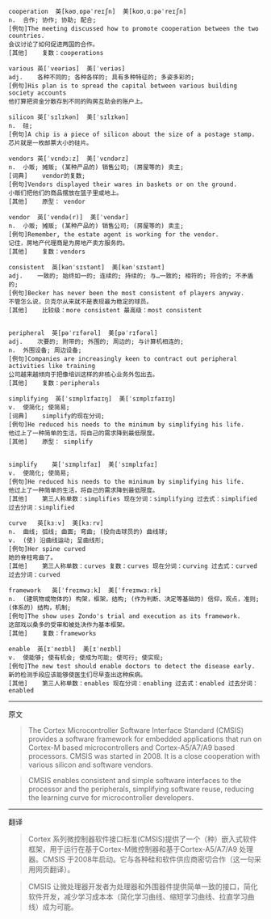 ```
cooperation  英[kəʊˌɒpəˈreɪʃn]  美[koʊˌɑːpəˈreɪʃn]
n.	合作; 协作; 协助; 配合;
[例句]The meeting discussed how to promote cooperation between the two countries.
会议讨论了如何促进两国的合作。
[其他]	复数：cooperations

various	英[ˈveəriəs]  美[ˈveriəs]
adj.	各种不同的; 各种各样的; 具有多种特征的; 多姿多彩的;
[例句]His plan is to spread the capital between various building society accounts
他打算把资金分散存到不同的购房互助会的账户上。

silicon	英[ˈsɪlɪkən]  美[ˈsɪlɪkən]
n.	硅;
[例句]A chip is a piece of silicon about the size of a postage stamp.
芯片就是一枚邮票大小的硅片。

vendors	英[ˈvɛndɔːz]  美[ˈvɛndərz]
n.	小贩; 摊贩; (某种产品的) 销售公司; (房屋等的) 卖主;
[词典]	vendor的复数;
[例句]Vendors displayed their wares in baskets or on the ground.
小贩们把他们的商品摆放在篮子里或地上。
[其他]	原型： vendor

vendor	英[ˈvendə(r)]  美[ˈvendər]
n.	小贩; 摊贩; (某种产品的) 销售公司; (房屋等的) 卖主;
[例句]Remember, the estate agent is working for the vendor.
记住，房地产代理商是为房地产卖方服务的。
[其他]	复数：vendors

consistent	英[kənˈsɪstənt]  美[kənˈsɪstənt]
adj.	一致的; 始终如一的; 连续的; 持续的; 与…一致的; 相符的; 符合的; 不矛盾的;
[例句]Becker has never been the most consistent of players anyway.
不管怎么说，贝克尔从来就不是表现最为稳定的球员。
[其他]	比较级：more consistent 最高级：most consistent


peripheral	英[pəˈrɪfərəl]  美[pəˈrɪfərəl]
adj.	次要的; 附带的; 外围的; 周边的; 与计算机相连的;
n.	外围设备; 周边设备;
[例句]Companies are increasingly keen to contract out peripheral activities like training
公司越来越倾向于把像培训这样的非核心业务外包出去。
[其他]	复数：peripherals

simplifying  英[ˈsɪmplɪfaɪɪŋ]  美[ˈsɪmplɪfaɪɪŋ]
v.	使简化; 使简易;
[词典]	simplify的现在分词;
[例句]He reduced his needs to the minimum by simplifying his life.
他过上了一种简单的生活，将自己的需求降到最低限度。
[其他]	原型： simplify


simplify	英[ˈsɪmplɪfaɪ]  美[ˈsɪmplɪfaɪ]
v.	使简化; 使简易;
[例句]He reduced his needs to the minimum by simplifying his life.
他过上了一种简单的生活，将自己的需求降到最低限度。
[其他]	第三人称单数：simplifies 现在分词：simplifying 过去式：simplified 过去分词：simplified

curve	英[kɜːv]  美[kɜːrv]
n.	曲线; 弧线; 曲面; 弯曲; (投向击球员的) 曲线球;
v.	(使) 沿曲线运动; 呈曲线形;
[例句]Her spine curved
她的脊柱弯曲了。
[其他]	第三人称单数：curves 复数：curves 现在分词：curving 过去式：curved 过去分词：curved

framework	英[ˈfreɪmwɜːk]  美[ˈfreɪmwɜːrk]
n.	(建筑物或物体的) 构架，框架，结构; (作为判断、决定等基础的) 信仰，观点，准则; (体系的) 结构，机制;
[例句]The show uses Zondo's trial and execution as its framework.
这部戏以桑多的受审和被处决作为基本框架。
[其他]	复数：frameworks

enable	英[ɪˈneɪbl]  美[ɪˈneɪbl]
v.	使能够; 使有机会; 使成为可能; 使可行; 使实现;
[例句]The new test should enable doctors to detect the disease early.
新的检测手段应该能够使医生们尽早查出这种疾病。
[其他]	第三人称单数：enables 现在分词：enabling 过去式：enabled 过去分词：enabled

```
----------------------------------------------------------

原文
> The Cortex Microcontroller Software Interface Standard (CMSIS) provides a software framework for embedded applications that run on Cortex-M based microcontrollers and Cortex-A5/A7/A9 based processors. CMSIS was started in 2008. It is a close cooperation with various silicon and software vendors.

> CMSIS enables consistent and simple software interfaces to the processor and the peripherals, simplifying software reuse, reducing the learning curve for microcontroller developers.


----------------------------------------------------------

翻译
> Cortex 系列微控制器软件接口标准(CMSIS)提供了一个（种）嵌入式软件框架，用于运行在基于Cortex-M微控制器和基于Cortex-A5/A7/A9 处理器。CMSIS 于2008年启动。它与各种硅和软件供应商密切合作（这一句采用网页翻译）。

> CMSIS 让微处理器开发者为处理器和外围器件提供简单一致的接口，简化软件开发，减少学习成本本（简化学习曲线、缩短学习曲线、拉直学习曲线）成为可能。

